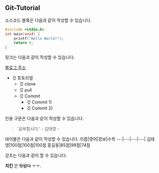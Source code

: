 ## Git-Tutorial

소스코드 블록은 다음과 같이 작성할 수 있습니다.
```c
#include <stdio.h>
int main(void) {
    printf("Hello World!");
    return 0;
}
```

링크는 다음과 같이 작성할 수 있습니다.

[블로그 주소](https://blog.naver.com/ndb796)

* 깃 튜토리얼
  * 깃 clone
  * 깃 pull
  * 깃 Commit
    * 깃 Commit 1)
    * 깃 Commit 2)
    
   
   
인용 구문은 다음과 같이 작성할 수 있습니다.
> '공부합시다.' - 김태영 -

테이블은 다음과 같이 작성할 수 있습니다.
이름|영어|정보|수학
---|---|---|---|
김태영|100점|100점|100점 
홍길동|85점|99점|74점




강조는 다음과 같이 할 수 있습니다.

**치킨** 은 ~~맛없다~~ ㅜㅜ.
